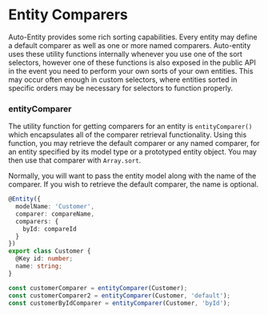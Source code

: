 # Entity Comparers

Auto-Entity provides some rich sorting capabilities. Every entity may define a default comparer as well as one or more named comparers. Auto-entity uses these utility functions internally whenever you use one of the sort selectors, however one of these functions is also exposed in the public API in the event you need to perform your own sorts of your own entities. This may occur often enough in custom selectors, where entities sorted in specific orders may be necessary for selectors to function properly.

### entityComparer

The utility function for getting comparers for an entity is `entityComparer()` which encapsulates all of the comparer retrieval functionality. Using this function, you may retrieve the default comparer or any named comparer, for an entity specified by its model type or a prototyped entity object. You may then use that comparer with `Array.sort`.

Normally, you will want to pass the entity model along with the name of the comparer. If you wish to retrieve the default comparer, the name is optional.

```typescript
@Entity({
  modelName: 'Customer',
  comparer: compareName,
  comparers: {
    byId: compareId
  }
})
export class Customer {
  @Key id: number;
  name: string;
}

const customerComparer = entityComparer(Customer);
const customerComparer2 = entityComparer(Customer, 'default');
const customerByIdComparer = entityComparer(Customer, 'byId');
```



